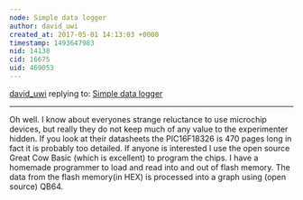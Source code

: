 ```yaml
---
node: Simple data logger
author: david_uwi
created_at: 2017-05-01 14:13:03 +0000
timestamp: 1493647983
nid: 14138
cid: 16675
uid: 469053
---
```




[david_uwi](../profile/david_uwi) replying to: [Simple data logger](../notes/david_uwi/04-25-2017/simple-data-logger)

----
Oh well. I know about everyones strange reluctance to use microchip devices, but really they do not keep much of any value to the experimenter hidden. If you look at their datasheets the PIC16F18326 is 470 pages long in fact it is probably too detailed.
If anyone is interested I use the open source Great Cow Basic (which is excellent) to program the chips. I have a homemade programmer to load and read into and out of flash memory.
The data from the flash memory(in HEX) is processed into a graph using (open source) QB64.